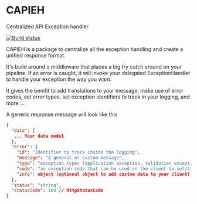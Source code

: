 # CAPIEH
Centralized API Exception handler

[![Build status](https://dev.azure.com/DavidVanderheyden/CAPIEH%20(Centralized%20API%20Exception%20Handler)/_apis/build/status/CAPIEH%20(Centralized%20API%20Exception%20Handler)-ASP.NET%20Core-CI)](https://dev.azure.com/DavidVanderheyden/CAPIEH%20(Centralized%20API%20Exception%20Handler)/_build/latest?definitionId=11)


CAPIEH is a package to centralize all the exception handling and create a unified response format.

It's build around a middleware that places a big try catch around on your pipeline. If an error is caught, it will invoke your delegated ExceptionHandler to handle your exception the way you want.

It gives the benifit to add translations to your message, make use of error codes, set error types, set exception identifiers to track in your logging, and more ...


A generic response message will look like this
````json
{
  "data": {
   ... Your data model
  },
  "error": {
    "id": "Identifier to track inside the logging",
    "message": "A generic or custom message",
    "type": "exception types (application exception, validation exception, ... whatever you can make up)",
    "code": "an exception code that can be used on the client to set/translate exception messages client side",
    "info": object (optional object to add custom data to your client),
  },
  "status": "string",
  "statusCode": 100 // HttpStatusCode
}
````

